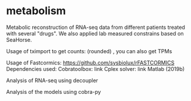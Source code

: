 # metabolism
Metabolic reconstruction of RNA-seq data from different patients treated with several "drugs". We also applied lab measured constrains based on SeaHorse. 

Usage of tximport to get counts: 
(rounded) , you can also get TPMs


Usage of Fastcormics: 
https://github.com/sysbiolux/rFASTCORMICS
Dependencies used: 
Cobratoolbox: link
Cplex solver: link
Matlab (2019b)

Analysis of RNA-seq using decoupler

Analysis of the models using cobra-py

